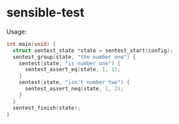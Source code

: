 <!--
SPDX-FileCopyrightText: 2023 The libsensible Authors

SPDX-License-Identifier: Unlicense
-->

# sensible-test

Usage:

```C
int main(void) {
  struct sentest_state *state = sentest_start(config);
  sentest_group(state, "the number one") {
    sentest(state, "is number one") {
      sentest_assert_eq(state, 1, 1);
    }
    sentest(state, "isn't number two") {
      sentest_assert_neq(state, 1, 2);
    }
  }
  sentest_finish(state);
}
```
